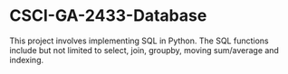 # CSCI-GA-2433-Database

This project involves implementing SQL in Python. The SQL functions include but not limited to select, join, groupby, moving sum/average and indexing.